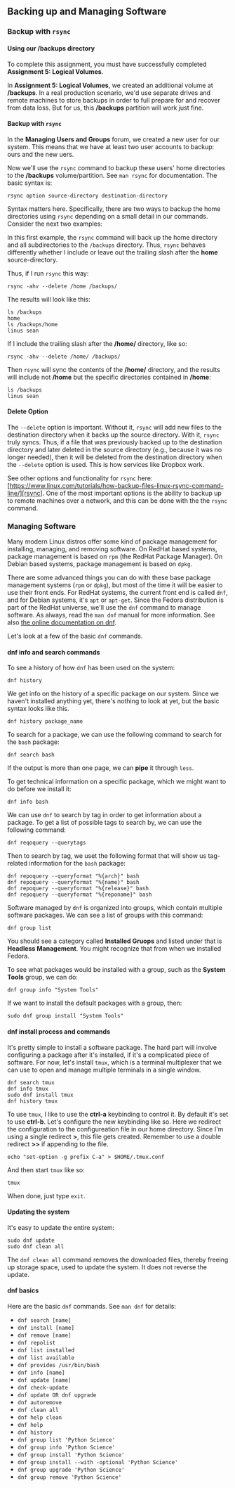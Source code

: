 ## Backing up and Managing Software

### Backup with ``rsync``

#### Using our /backups directory

To complete this assignment, you must have successfully completed **Assignment 5: Logical Volumes**.

In **Assignment 5: Logical Volumes**, we created an additional volume at **/backups**. In a real production scenario, we'd use separate drives and remote machines to store backups in order to full prepare for and recover from data loss. But for us, this **/backups** partition will work just fine.

#### Backup with ``rsync``

In the **Managing Users and Groups** forum, we created a new user for our system. This means that we have at least two user accounts to backup: ours and the new uers.

Now we'll use the ``rsync`` command to backup these users' home directories to the **/backups** volume/partition. See ``man rsync`` for documentation. The basic syntax is:

```
rsync option source-directory destination-directory
```

Syntax matters here. Specifically, there are two ways to backup the home directories using ``rsync`` depending on a small detail in our commands. Consider the next two examples:

In this first example, the ``rsync`` command will back up the home directory and all subdirectories to the ``/backups`` directory. Thus, ``rsync`` behaves differently whether I include or leave out the trailing slash after the **home** source-directory.

Thus, if I run ``rsync`` this way:

```
rsync -ahv --delete /home /backups/
```

The results will look like this:

```
ls /backups
home
ls /backups/home
linus sean
```

If I include the trailing slash after the **/home/** directory, like so:

```
rsync -ahv --delete /home/ /backups/
```

Then ``rsync`` will sync the contents of the **/home/** directory, and the results will include not **/home** but the specific directories contained in **/home**:

```
ls /backups
linus sean
```

#### Delete Option

The ``--delete`` option is important. Without it, ``rsync`` will add new files to the destination directory when it backs up the source directory. With it, ``rsync`` truly syncs. Thus, if a file that was previously backed up to the destination directory and later deleted in the source directory (e.g., because it was no longer needed), then it will be deleted from the destination directory when the ``--delete`` option is used. This is how services like Dropbox work.

See other options and functionality for ``rsync`` here: [https://www.linux.com/tutorials/how-backup-files-linux-rsync-command-line/][rsync]. One of the most important options is the ability to backup up to remote machines over a network, and this can be done with the the ``rsync`` command.

[rsync]:https://www.linux.com/tutorials/how-backup-files-linux-rsync-command-line/

### Managing Software

Many modern Linux distros offer some kind of package management for installing, managing, and removing software. On RedHat based systems, package management is based on ``rpm`` (the RedHat Package Manager). On Debian based systems, package management is based on ``dpkg``.

There are some advanced things you can do with these base package management systems (``rpm`` or ``dpkg``), but most of the time it will be easier to use their front ends. For RedHat systems, the current front end is called ``dnf``, and for Debian systems, it's ``apt`` or ``apt-get``. Since the Fedora distribution is part of the RedHat universe, we'll use the ``dnf`` command to manage software. As always, read the ``man dnf`` manual for more information. See also [the online documentation on dnf][dnfdocs].

Let's look at a few of the basic ``dnf`` commands.

[dnfdocs]:https://dnf.readthedocs.io/en/latest/command_ref.html

#### dnf info and search commands

To see a history of how ``dnf`` has been used on the system:

```
dnf history
```

We get info on the history of a specific package on our system. Since we haven't installed anything yet, there's nothing to look at yet, but the basic syntax looks like this.

```
dnf history package_name
```

To search for a package, we can use the following command to search for the ``bash`` package:

```
dnf search bash
```

If the output is more than one page, we can **pipe** it through ``less``.

To get technical information on a specific package, which we might want to do before we install it:

```
dnf info bash
```

We can use ``dnf`` to search by tag in order to get information about a package. To get a list of possible tags to search by, we can use the following command:

```
dnf reqoquery --querytags
```

Then to search by tag, we uset the following format that will show us tag-related information for the ``bash`` package:

```
dnf repoquery --queryformat "%{arch}" bash
dnf repoquery --queryformat "%{name}" bash
dnf repoquery --queryformat "%{release}" bash
dnf repoquery --queryformat "%{reponame}" bash
```

Software managed by ``dnf`` is organized into groups, which contain multiple software packages. We can see a list of groups with this command:

```
dnf group list
```

You should see a category called **Installed Gruops** and listed under that is **Headless Management**. You might recognize that from when we installed Fedora.

To see what packages would be installed with a group, such as the **System Tools** group, we can do:

```
dnf group info "System Tools"
```

If we want to install the default packages with a group, then:

```
sudo dnf group install "System Tools"
```

#### dnf install process and commands

It's pretty simple to install a software package. The hard part will involve configuring a package after it's installed, if it's a complicated piece of software. For now, let's install ``tmux``, which is a terminal multiplexer that we can use to open and manage multiple terminals in a single window.

```
dnf search tmux
dnf info tmux
sudo dnf install tmux
dnf history tmux
```

To use ``tmux``, I like to use the **ctrl-a** keybinding to control it. By default it's set to use **ctrl-b**. Let's configure the new keybinding like so. Here we redirect the configuration to the configureation file in our home directory. Since I'm using a single redirect **>**, this file gets created. Remember to use a double redirect **>>** if appending to the file.

```
echo "set-option -g prefix C-a" > $HOME/.tmux.conf
```

And then start ``tmux`` like so:

```
tmux
```

When done, just type ``exit``.

#### Updating the system

It's easy to update the entire system:

```
sudo dnf update
sudo dnf clean all
```

The ``dnf clean all`` command removes the downloaded files, thereby freeing up storage space, used to update the system. It does not reverse the update.

#### dnf basics

Here are the basic ``dnf`` commands. See ``man dnf`` for details:

- ``dnf search [name]``
- ``dnf install [name]``
- ``dnf remove [name]``
- ``dnf repolist``
- ``dnf list installed``
- ``dnf list available``
- ``dnf provides /usr/bin/bash``
- ``dnf info [name]``
- ``dnf update [name]``
- ``dnf check-update``
- ``dnf update OR dnf upgrade``
- ``dnf autoremove``
- ``dnf clean all``
- ``dnf help clean``
- ``dnf help``
- ``dnf history``
- ``dnf group list 'Python Science'``
- ``dnf group info 'Python Science'``
- ``dnf group install 'Python Science'``
- ``dnf group install --with -optional 'Python Science'``
- ``dnf group upgrade 'Python Science'``
- ``dnf group remove 'Python Science'``

